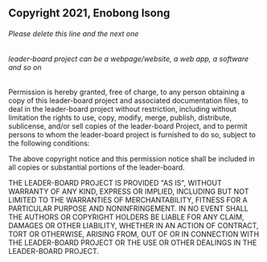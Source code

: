 ## Copyright 2021, Enobong Isong

###### Please delete this line and the next one
###### leader-board project can be a webpage/website, a web app, a software and so on

Permission is hereby granted, free of charge, to any person obtaining a copy of this leader-board project and associated documentation files, to deal in the leader-board project without restriction, including without limitation the rights to use, copy, modify, merge, publish, distribute, sublicense, and/or sell copies of the leader-board Project, and to permit persons to whom the leader-board project is furnished to do so, subject to the following conditions:

The above copyright notice and this permission notice shall be included in all copies or substantial portions of the leader-board.

THE LEADER-BOARD PROJECT IS PROVIDED "AS IS", WITHOUT WARRANTY OF ANY KIND, EXPRESS OR IMPLIED, INCLUDING BUT NOT LIMITED TO THE WARRANTIES OF MERCHANTABILITY, FITNESS FOR A PARTICULAR PURPOSE AND NONINFRINGEMENT. IN NO EVENT SHALL THE AUTHORS OR COPYRIGHT HOLDERS BE LIABLE FOR ANY CLAIM, DAMAGES OR OTHER LIABILITY, WHETHER IN AN ACTION OF CONTRACT, TORT OR OTHERWISE, ARISING FROM, OUT OF OR IN CONNECTION WITH THE LEADER-BOARD PROJECT OR THE USE OR OTHER DEALINGS IN THE LEADER-BOARD PROJECT.
